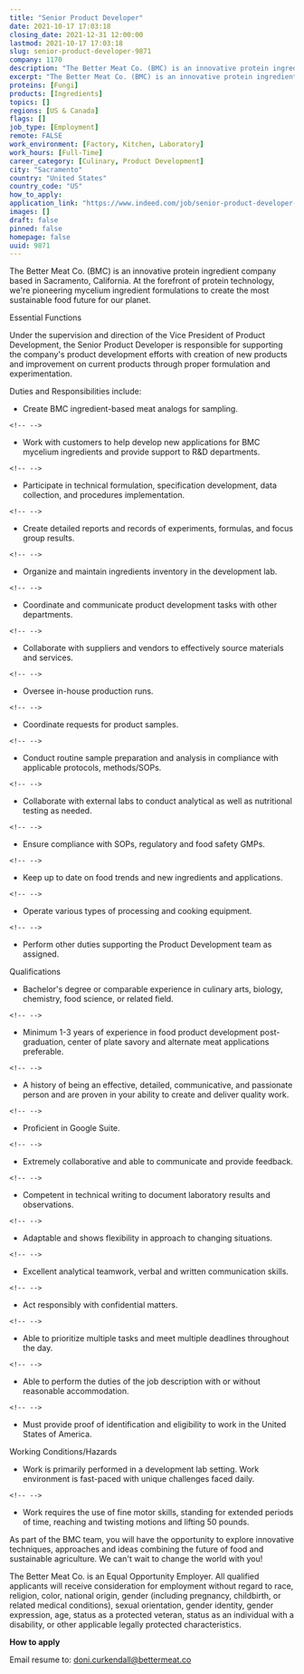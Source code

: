 ```yaml
---
title: "Senior Product Developer"
date: 2021-10-17 17:03:18
closing_date: 2021-12-31 12:00:00
lastmod: 2021-10-17 17:03:18
slug: senior-product-developer-9871
company: 1170
description: "The Better Meat Co. (BMC) is an innovative protein ingredient company based in Sacramento, California. At the forefront of protein technology, we’re pioneering mycelium ingredient formulations to create the most sustainable food future for our planet.Essential FunctionsUnder the supervision and direction of the Vice President of Product Development, the Senior Product Developer is responsible for supporting the company’s product development efforts with creation of new products and improvement on current products through proper formulation and experimentation."
excerpt: "The Better Meat Co. (BMC) is an innovative protein ingredient company based in Sacramento, California. At the forefront of protein technology, we’re pioneering mycelium ingredient formulations to create the most sustainable food future for our planet.Essential FunctionsUnder the supervision and direction of the Vice President of Product Development, the Senior Product Developer is responsible for supporting the company’s product development efforts with creation of new products and improvement on current products through proper formulation and experimentation."
proteins: [Fungi]
products: [Ingredients]
topics: []
regions: [US & Canada]
flags: []
job_type: [Employment]
remote: FALSE
work_environment: [Factory, Kitchen, Laboratory]
work_hours: [Full-Time]
career_category: [Culinary, Product Development]
city: "Sacramento"
country: "United States"
country_code: "US"
how_to_apply: 
application_link: "https://www.indeed.com/job/senior-product-developer-eced207e27b205cc"
images: []
draft: false
pinned: false
homepage: false
uuid: 9871
---
```

The Better Meat Co. (BMC) is an innovative protein ingredient company
based in Sacramento, California. At the forefront of protein technology,
we're pioneering mycelium ingredient formulations to create the most
sustainable food future for our planet.

Essential Functions

Under the supervision and direction of the Vice President of Product
Development, the Senior Product Developer is responsible for supporting
the company's product development efforts with creation of new products
and improvement on current products through proper formulation and
experimentation.

Duties and Responsibilities include:

-   Create BMC ingredient-based meat analogs for sampling.

```{=html}
<!-- -->
```
-   Work with customers to help develop new applications for BMC
    mycelium ingredients and provide support to R&D departments.

```{=html}
<!-- -->
```
-   Participate in technical formulation, specification development,
    data collection, and procedures implementation.

```{=html}
<!-- -->
```
-   Create detailed reports and records of experiments, formulas, and
    focus group results.

```{=html}
<!-- -->
```
-   Organize and maintain ingredients inventory in the development lab.

```{=html}
<!-- -->
```
-   Coordinate and communicate product development tasks with other
    departments.

```{=html}
<!-- -->
```
-   Collaborate with suppliers and vendors to effectively source
    materials and services.

```{=html}
<!-- -->
```
-   Oversee in-house production runs.

```{=html}
<!-- -->
```
-   Coordinate requests for product samples.

```{=html}
<!-- -->
```
-   Conduct routine sample preparation and analysis in compliance with
    applicable protocols, methods/SOPs.

```{=html}
<!-- -->
```
-   Collaborate with external labs to conduct analytical as well as
    nutritional testing as needed.

```{=html}
<!-- -->
```
-   Ensure compliance with SOPs, regulatory and food safety GMPs.

```{=html}
<!-- -->
```
-   Keep up to date on food trends and new ingredients and applications.

```{=html}
<!-- -->
```
-   Operate various types of processing and cooking equipment.

```{=html}
<!-- -->
```
-   Perform other duties supporting the Product Development team as
    assigned.

Qualifications

-   Bachelor's degree or comparable experience in culinary arts,
    biology, chemistry, food science, or related field.

```{=html}
<!-- -->
```
-   Minimum 1-3 years of experience in food product development
    post-graduation, center of plate savory and alternate meat
    applications preferable.

```{=html}
<!-- -->
```
-   A history of being an effective, detailed, communicative, and
    passionate person and are proven in your ability to create and
    deliver quality work.

```{=html}
<!-- -->
```
-   Proficient in Google Suite.

```{=html}
<!-- -->
```
-   Extremely collaborative and able to communicate and provide
    feedback.

```{=html}
<!-- -->
```
-   Competent in technical writing to document laboratory results and
    observations.

```{=html}
<!-- -->
```
-   Adaptable and shows flexibility in approach to changing situations.

```{=html}
<!-- -->
```
-   Excellent analytical teamwork, verbal and written communication
    skills.

```{=html}
<!-- -->
```
-   Act responsibly with confidential matters.

```{=html}
<!-- -->
```
-   Able to prioritize multiple tasks and meet multiple deadlines
    throughout the day.

```{=html}
<!-- -->
```
-   Able to perform the duties of the job description with or without
    reasonable accommodation.

```{=html}
<!-- -->
```
-   Must provide proof of identification and eligibility to work in the
    United States of America.

Working Conditions/Hazards

-   Work is primarily performed in a development lab setting. Work
    environment is fast-paced with unique challenges faced daily.

```{=html}
<!-- -->
```
-   Work requires the use of fine motor skills, standing for extended
    periods of time, reaching and twisting motions and lifting 50
    pounds.

As part of the BMC team, you will have the opportunity to explore
innovative techniques, approaches and ideas combining the future of food
and sustainable agriculture. We can't wait to change the world with you!

The Better Meat Co. is an Equal Opportunity Employer. All qualified
applicants will receive consideration for employment without regard to
race, religion, color, national origin, gender (including pregnancy,
childbirth, or related medical conditions), sexual orientation, gender
identity, gender expression, age, status as a protected veteran, status
as an individual with a disability, or other applicable legally
protected characteristics.


**How to apply**


Email resume to: <doni.curkendall@bettermeat.co>
